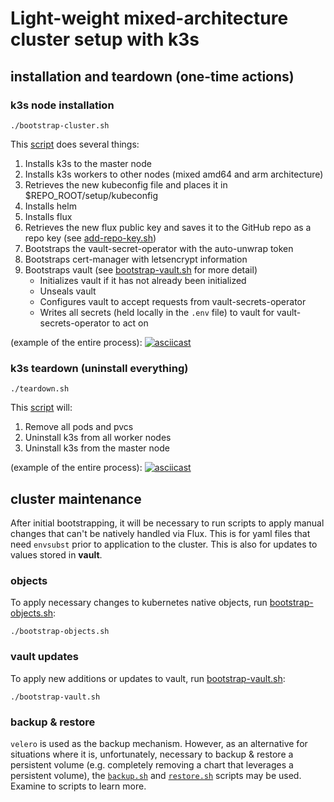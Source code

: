 # Light-weight mixed-architecture cluster setup with k3s

## installation and teardown (one-time actions)

### k3s node installation

```shell
./bootstrap-cluster.sh
```

This [script](bootstrap-cluster.sh) does several things:

1. Installs k3s to the master node
1. Installs k3s workers to other nodes (mixed amd64 and arm architecture)
1. Retrieves the new kubeconfig file and places it in $REPO_ROOT/setup/kubeconfig
1. Installs helm
1. Installs flux
1. Retrieves the new flux public key and saves it to the GitHub repo as a repo key (see [add-repo-key.sh](add-repo-key.sh))
1. Bootstraps the vault-secret-operator with the auto-unwrap token
1. Bootstraps cert-manager with letsencrypt information
1. Bootstraps vault (see [bootstrap-vault.sh](bootstrap-vault.sh) for more detail)
   * Initializes vault if it has not already been initialized
   * Unseals vault
   * Configures vault to accept requests from vault-secrets-operator
   * Writes all secrets (held locally in the `.env` file) to vault for vault-secrets-operator to act on

(example of the entire process):
[![asciicast](https://asciinema.org/a/266944.png)](https://asciinema.org/a/266944?speed=2)

### k3s teardown (uninstall everything)

```shell
./teardown.sh
```

This [script](teardown.sh) will:

1. Remove all pods and pvcs
1. Uninstall k3s from all worker nodes
1. Uninstall k3s from the master node

(example of the entire process):
[![asciicast](https://asciinema.org/a/266949.png)](https://asciinema.org/a/266949?speed=2)

## cluster maintenance

After initial bootstrapping, it will be necessary to run scripts to apply manual changes that can't be natively handled via Flux.  This is for yaml files that need `envsubst` prior to application to the cluster.  This is also for updates to values stored in **vault**.

### objects

To apply necessary changes to kubernetes native objects, run [bootstrap-objects.sh](bootstrap-objects.sh):

```shell
./bootstrap-objects.sh
```

### vault updates

To apply new additions or updates to vault, run [bootstrap-vault.sh](bootstrap-vault.sh):

```shell
./bootstrap-vault.sh
```

### backup & restore

`velero` is used as the backup mechanism.  However, as an alternative for situations where it is, unfortunately, necessary to backup & restore a persistent volume (e.g. completely removing a chart that leverages a persistent volume), the [`backup.sh`](backup.sh) and [`restore.sh`](restore.sh) scripts may be used.  Examine to scripts to learn more.
